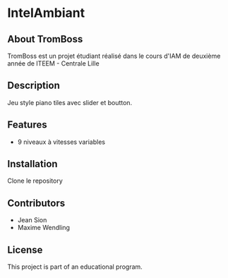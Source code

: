 # IntelAmbiant
## About TromBoss

TromBoss est un projet étudiant réalisé dans le cours d'IAM de deuxième année de ITEEM - Centrale Lille

## Description

Jeu style piano tiles avec slider et boutton.

## Features

- 9 niveaux à vitesses variables

## Installation

Clone le repository

## Contributors

- Jean Sion
- Maxime Wendling

## License

This project is part of an educational program.